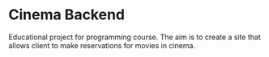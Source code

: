 # Cinema Backend

Educational project for programming course. The aim is to create a site that allows client to make reservations for movies in cinema.
